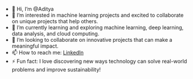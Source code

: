- 👋 Hi, I’m @Aditya
- 👀 I’m interested in machine learning projects and excited to collaborate on unique projects that help others.
- 🌱  I’m currently learning and exploring machine learning, deep learning, data analysis, and cloud computing.
- 💞️ I’m looking to collaborate on innovative projects that can make a meaningful impact.
- 📫 How to reach me: [LinkedIn](https://www.linkedin.com/in/adityapratapsingh369/)
- ⚡ Fun fact: I love discovering new ways technology can solve real-world problems and improve sustainability!

<!---
Adi030609/Adi030609 is a ✨ special ✨ repository because its `README.md` (this file) appears on your GitHub profile.
You can click the Preview link to take a look at your changes.
--->

